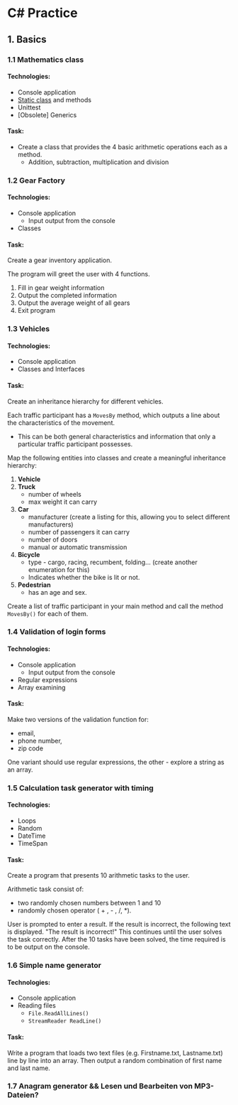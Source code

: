 ﻿# C# Practice


## 1. Basics

### 1.1 Mathematics class
#### Technologies:
- Console application
- [Static class](https://learn.microsoft.com/en-us/dotnet/csharp/programming-guide/classes-and-structs/static-classes-and-static-class-members) and methods
- Unittest
- \[Obsolete\] Generics

#### Task:
- Create a class that provides the 4 basic arithmetic operations 
each as a method.
    - Addition, subtraction, multiplication and division




### 1.2 Gear Factory

#### Technologies:
- Console application
  - Input output from the console
- Classes

#### Task:
Create a gear inventory application.

The program will greet the user with 4 functions.
1) Fill in gear weight information
2) Output the completed information
3) Output the average weight of all gears
4) Exit program




### 1.3 Vehicles

#### Technologies:
- Console application
- Classes and Interfaces

#### Task:
Create an inheritance hierarchy for different vehicles.

Each traffic participant has a `MovesBy` method, which outputs a line about 
the characteristics of the movement. 
- This can be both general characteristics and information that only a 
particular traffic participant possesses.

Map the following entities into classes and create a meaningful inheritance 
hierarchy:
1) **Vehicle**
2) **Truck**
   - number of wheels
   - max weight it can carry
3) **Car**
   - manufacturer (create a listing for this, allowing you to select different manufacturers)
   - number of passengers it can carry
   - number of doors
   - manual or automatic transmission
4) **Bicycle**
   - type - cargo, racing, recumbent, folding... (create another enumeration for this)
   - Indicates whether the bike is lit or not.
5) **Pedestrian**
   - has an age and sex.

Create a list of traffic participant in your main method and call the method `MovesBy()` 
for each of them.




### 1.4 Validation of login forms

#### Technologies:
- Console application
  - Input output from the console
- Regular expressions
- Array examining

#### Task:
Make two versions of the validation function for:
- email,
- phone number,
- zip code

One variant should use regular expressions, the other - explore a 
string as an array.




### 1.5 Calculation task generator with timing

#### Technologies:
- Loops
- Random
- DateTime
- TimeSpan

#### Task:
Create a program that presents 10 arithmetic tasks to the user.

Arithmetic task consist of:
- two randomly chosen numbers between 1 and 10 
- randomly chosen operator ( + , - , \/, \*).

User is  prompted to enter a result.
If the result is incorrect, the following text is displayed.
"The result is incorrect!"
This continues until the user solves the task correctly.
After the 10 tasks have been solved, the time required is to be output on the console.




### 1.6 Simple name generator

#### Technologies:
- Console application
- Reading files 
  - `File.ReadAllLines()`
  - `StreamReader ReadLine()`
  
#### Task:
Write a program that loads two text files (e.g. Firstname.txt, Lastname.txt) 
line by line into an array. Then output a random combination of first name and 
last name.




### 1.7 Anagram generator && Lesen und Bearbeiten von MP3- Dateien?
